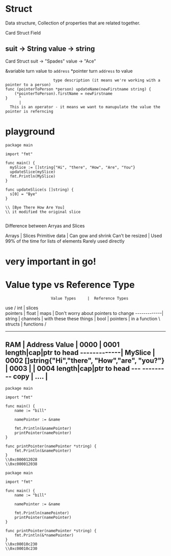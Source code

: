 # Struct 
Data structure, Collection of properties that are related together.


Card Struct Field

suit -> String 
value -> string
---
Card Struct
suit -> "Spades"
value -> "Ace"

&variable turn value to `address`
*pointer turn `address` to value

```
                     type description (it means we're working with a pointer to a person)
func (pointerToPerson *person) updateName(newFirstname string) {
	(*pointerToPerson).firstName = newFirstname
}     ^
      |
  This is an operator - it means we want to manupulate the value the pointer is referncing
```



# playground
```
package main

import "fmt"

func main() {
  mySlice := []string{"Hi", "there", "How", "Are", "You"}
  updateSlice(mySlice)
  fmt.Println(MySlice)
}

func updateSlice(s []string) {
  s[0] = "Bye"
}

\\ [Bye There How Are You]
\\ it modified the original slice


```

Difference between Arryas and  Slices

   Arrays        |     Slices
Primitive data   |     Can gow and shrink
Can't be resized |     Used 99% of the time for lists of elements
Rarely used 
directly

# very important in go!
# Value type vs Reference Type
                        Value Types     |  Reference Types
  use                     /    int      |  slices     \
  pointers                |    float    |  maps        | Don't worry about pointers
  to change  -------------|    string   |  channels    | with these
  these things            |    bool     |  pointers    |
  in a function            \   structs  |  functions  /

-------------------------------------------------------------------
 RAM                                                              |
 Address     Value                                                |
 0000                                                             |
 0001      length|cap|ptr to head -------------|       MySlice    |
 0002    []string{"Hi","there", "How","are", "you?"}              |
 0003                                          |                  |
 0004      length|cap|ptr to head --- ---------         copy      |
 ....                                                             |
-------------------------------------------------------------------

```
package main

import "fmt"

func main() {
	name := "bill"

	namePointer := &name

	fmt.Println(&namePointer)
	printPointer(namePointer)
}

func printPointer(namePointer *string) {
	fmt.Println(&namePointer)
}
\\0xc000012028
\\0xc000012038

```



```
package main

import "fmt"

func main() {
	name := "bill"

	namePointer := &name

	fmt.Println(namePointer)
	printPointer(namePointer)
}

func printPointer(namePointer *string) {
	fmt.Println(&*namePointer)
}
\\0xc00010c230
\\0xc00010c230
```